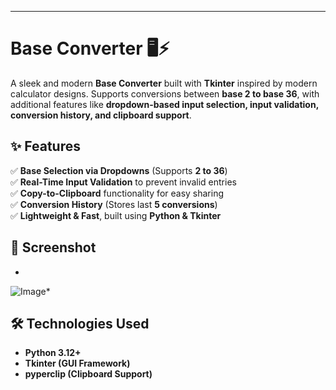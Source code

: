 

---

# **Base Converter 🖥️⚡**  

A sleek and modern **Base Converter** built with **Tkinter** inspired by modern calculator designs. Supports conversions between **base 2 to base 36**, with additional features like **dropdown-based input selection, input validation, conversion history, and clipboard support**.  

## **✨ Features**  
✅ **Base Selection via Dropdowns** (Supports **2 to 36**)  
✅ **Real-Time Input Validation** to prevent invalid entries  
✅ **Copy-to-Clipboard** functionality for easy sharing  
✅ **Conversion History** (Stores last **5 conversions**)  
✅ **Lightweight & Fast**, built using **Python & Tkinter**  

## **📸 Screenshot**  
*
![Image](https://github.com/user-attachments/assets/cb969bbd-1f23-4a19-be07-31f08feec874)*


## **🛠️ Technologies Used**  
- **Python 3.12+**  
- **Tkinter (GUI Framework)**  
- **pyperclip (Clipboard Support)**  



